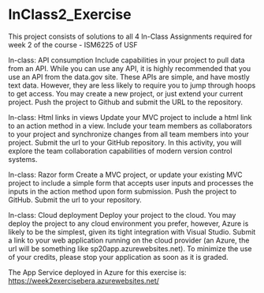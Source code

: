 # InClass2_Exercise

This project consists of solutions to all 4 In-Class Assignments required for week 2 of the course - ISM6225 of USF

In-class: API consumption
Include capabilities in your project to pull data from an API. While you can use any API, it is highly recommended that you use an API from the data.gov site. These APIs are simple, and have mostly text data. However, they are less likely to require you to jump through hoops to get access.
You may create a new project, or just extend your current project. Push the project to Github and submit the URL to the repository.

In-class: Html links in views
Update your MVC project to include a html link to an action method in a view. Include your team members as collaborators to your project and synchronize changes from all team members into your project. Submit the url to your GitHub repository.
In this activity, you will explore the team collaboration capabilities of modern version control systems.

In-class: Razor form
Create a MVC project, or update your existing MVC project to include a simple form that accepts user inputs and processes the inputs in the action method upon form submission. Push the project to GitHub. Submit the url to your repository.

In-class: Cloud deployment
Deploy your project to the cloud. You may deploy the project to any cloud environment you prefer, however, Azure is likely to be the simplest, given its tight integration with Visual Studio. Submit a link to your web application running on the cloud provider (an Azure, the url will be something like sp20app.azurewebsites.net). To minimize the use of your credits, please stop your application as soon as it is graded.

The App Service deployed in Azure for this exercise is:
https://week2exercisebera.azurewebsites.net/
